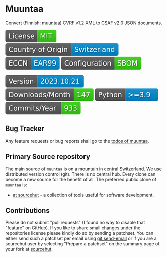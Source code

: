 # Muuntaa

Convert (Finnish: muuntaa) CVRF v1.2 XML to CSAF v2.0 JSON documents.

[![license](badges/license-spdx-mit.svg)](https://git.sr.ht/~sthagen/muuntaa/tree/default/item/LICENSE)
[![Country of Origin](badges/country-of-origin-name-switzerland-neutral.svg)](https://git.sr.ht/~sthagen/muuntaa/tree/default/item/COUNTRY-OF-ORIGIN)
[![Export Classification Control Number (ECCN)](badges/export-control-classification-number_eccn-ear99-neutral.svg)](https://git.sr.ht/~sthagen/muuntaa/tree/default/item/EXPORT-CONTROL-CLASSIFICATION-NUMBER)
[![Configuration](badges/configuration-sbom.svg)](third-party/index.html)

[![Version](badges/latest-release.svg)](https://pypi.python.org/pypi/muuntaa/)
[![Downloads](badges/downloads-per-month.svg)](https://pepy.tech/project/muuntaa)
[![Python](badges/python-versions.svg)](https://pypi.python.org/pypi/muuntaa/)
[![Maintenance Status](badges/commits-per-year.svg)](https://git.sr.ht/~sthagen/muuntaa/log)

## Bug Tracker

Any feature requests or bug reports shall go to the [todos of muuntaa](https://todo.sr.ht/~sthagen/muuntaa).

## Primary Source repository

The main source of `muuntaa` is on a mountain in central Switzerland.
We use distributed version control (git).
There is no central hub.
Every clone can become a new source for the benefit of all.
The preferred public clone of `muuntaa` is:

* [at sourcehut](https://git.sr.ht/~sthagen/muuntaa) - a collection of tools useful for software development.

## Contributions

Please do not submit "pull requests" (I found no way to disable that "feature" on GitHub).
If you like to share small changes under the repositories license please kindly do so by sending a patchset.
You can either send such a patchset per email using [git send-email](https://git-send-email.io) or 
if you are a sourcehut user by selecting "Prepare a patchset" on the summary page of your fork at [sourcehut](https://git.sr.ht/).
